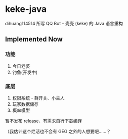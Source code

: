 # keke-java
dihuang114514 所写 QQ Bot - 壳壳 (keke) 的 Java 语言重构

## Implemented Now

### 功能
1. 今日老婆
2. 钓鱼(开发中)

### 底层
1. 权限系统 - 群开关、小主人
2. 玩家数据储存
3. 概率模型

暂不发布 release，有需求自行下载编译

（我估计这个烂活也不会有 GEG 之外的人想要吧……？
